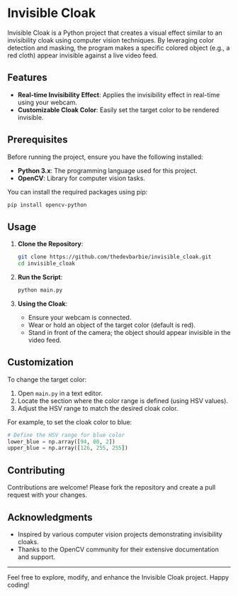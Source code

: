# Invisible Cloak

Invisible Cloak is a Python project that creates a visual effect similar to an invisibility cloak using computer vision techniques. By leveraging color detection and masking, the program makes a specific colored object (e.g., a red cloth) appear invisible against a live video feed.

## Features

- **Real-time Invisibility Effect**: Applies the invisibility effect in real-time using your webcam.
- **Customizable Cloak Color**: Easily set the target color to be rendered invisible.

## Prerequisites

Before running the project, ensure you have the following installed:

- **Python 3.x**: The programming language used for this project.
- **OpenCV**: Library for computer vision tasks.

You can install the required packages using pip:

```bash
pip install opencv-python
```

## Usage

1. **Clone the Repository**:

   ```bash
   git clone https://github.com/thedevbarbie/invisible_cloak.git
   cd invisible_cloak
   ```

2. **Run the Script**:

   ```bash
   python main.py
   ```

3. **Using the Cloak**:

   - Ensure your webcam is connected.
   - Wear or hold an object of the target color (default is red).
   - Stand in front of the camera; the object should appear invisible in the video feed.

## Customization

To change the target color:

1. Open `main.py` in a text editor.
2. Locate the section where the color range is defined (using HSV values).
3. Adjust the HSV range to match the desired cloak color.

For example, to set the cloak color to blue:

```python
# Define the HSV range for blue color
lower_blue = np.array([94, 80, 2])
upper_blue = np.array([126, 255, 255])
```

## Contributing

Contributions are welcome! Please fork the repository and create a pull request with your changes.


## Acknowledgments

- Inspired by various computer vision projects demonstrating invisibility cloaks.
- Thanks to the OpenCV community for their extensive documentation and support.

---

Feel free to explore, modify, and enhance the Invisible Cloak project. Happy coding! 

